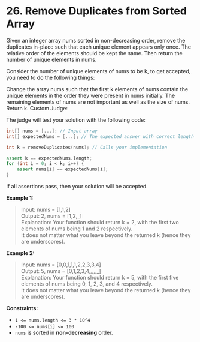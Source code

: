 # 26. Remove Duplicates from Sorted Array

Given an integer array nums sorted in non-decreasing order, remove the duplicates in-place such that each unique element appears only once. The relative order of the elements should be kept the same. Then return the number of unique elements in nums.

Consider the number of unique elements of nums to be k, to get accepted, you need to do the following things:

Change the array nums such that the first k elements of nums contain the unique elements in the order they were present in nums initially. The remaining elements of nums are not important as well as the size of nums.
Return k.
Custom Judge:

The judge will test your solution with the following code:

```c++
int[] nums = [...]; // Input array
int[] expectedNums = [...]; // The expected answer with correct length

int k = removeDuplicates(nums); // Calls your implementation

assert k == expectedNums.length;
for (int i = 0; i < k; i++) {
    assert nums[i] == expectedNums[i];
}
```
If all assertions pass, then your solution will be accepted.



**Example 1:**

> Input: nums = [1,1,2] <br>
> Output: 2, nums = [1,2,_] <br>
> Explanation: Your function should return k = 2, with the first two elements of nums being 1 and 2 respectively. <br>
> It does not matter what you leave beyond the returned k (hence they are underscores).

**Example 2:**

> Input: nums = [0,0,1,1,1,2,2,3,3,4] <br>
> Output: 5, nums = [0,1,2,3,4,_,_,_,_,_] <br>
> Explanation: Your function should return k = 5, with the first five elements of nums being 0, 1, 2, 3, and 4 respectively. <br>
> It does not matter what you leave beyond the returned k (hence they are underscores).


**Constraints:**

- `1 <= nums.length <= 3 * 10^4`
- `-100 <= nums[i] <= 100`
- `nums` is sorted in **non-decreasing** order.

